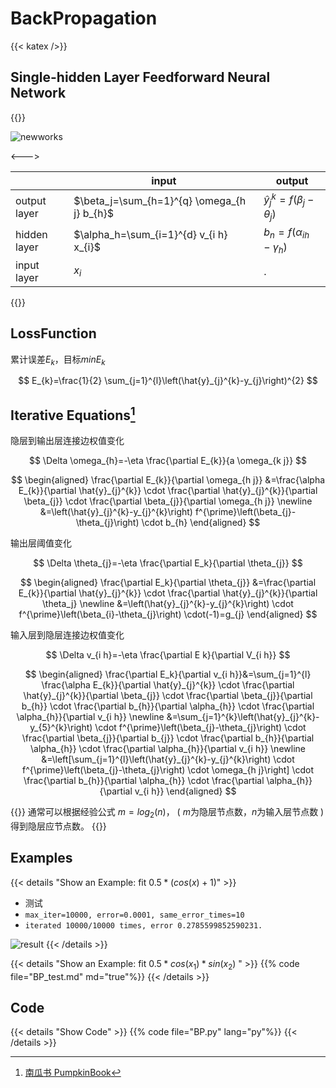 # BackPropagation

{{< katex />}}

<!--more-->

## Single-hidden Layer Feedforward Neural Network

{{<columns>}}

![newworks](https://i.loli.net/2021/05/14/DkUCvadouE8mQW7.png)

<--->

|              | input                                       | output                                           |
| ------------ | ------------------------------------------- | ------------------------------------------------ |
| output layer | $\beta_j=\sum_{h=1}^{q} \omega_{h j} b_{h}$ | $\hat{y}_{j}^{k}=f\left(\beta_j-\theta_j\right)$ |
| hidden layer | $\alpha_h=\sum_{i=1}^{d} v_{i h} x_{i}$     | $b_{n}=f\left(\alpha_{i h}-\gamma_{h}\right)$    |
| input layer  | $x_i$                                       | .                                                |

{{</columns>}}

## LossFunction

累计误差$E_k$，目标$min E_k$

$$
 E_{k}=\frac{1}{2} \sum_{j=1}^{l}\left(\hat{y}_{j}^{k}-y_{j}\right)^{2}
$$

## Iterative Equations[^1]

隐层到输出层连接边权值变化

$$
 \Delta \omega_{h}=-\eta \frac{\partial E_{k}}{a \omega_{k j}}
$$

$$
 \begin{aligned}
 \frac{\partial E_{k}}{\partial \omega_{h j}} &=\frac{\alpha E_{k}}{\partial \hat{y}_{j}^{k}} \cdot \frac{\partial \hat{y}_{j}^{k}}{\partial \beta_{j}} \cdot \frac{\partial \beta_{j}}{\partial \omega_{h j}} \newline
 &=\left(\hat{y}_{j}^{k}-y_{j}^{k}\right) f^{\prime}\left(\beta_{j}-\theta_{j}\right) \cdot b_{h}
 \end{aligned}
$$

输出层阈值变化

$$
 \Delta \theta_{j}=-\eta \frac{\partial E_k}{\partial \theta_{j}}
$$

$$
 \begin{aligned} \frac{\partial E_k}{\partial \theta_{j}} &=\frac{\partial E_{k}}{\partial \hat{y}_{j}^{k}} \cdot \frac{\partial \hat{y}_{j}^{k}}{\partial \theta_j} \newline
 &=\left(\hat{y}_{j}^{k}-y_{j}^{k}\right) \cdot f^{\prime}\left(\beta_{i}-\theta_{j}\right) \cdot(-1)=g_{j}
 \end{aligned}
$$

输入层到隐层连接边权值变化

$$
 \Delta v_{i h}=-\eta \frac{\partial E k}{\partial V_{i h}}
$$

$$
\begin{aligned}
 \frac{\partial E_k}{\partial v_{i h}}&=\sum_{j=1}^{l} \frac{\alpha E_{k}}{\partial \hat{y}_{j}^{k}} \cdot \frac{\partial \hat{y}_{j}^{k}}{\partial \beta_{j}} \cdot \frac{\partial \beta_{j}}{\partial b_{h}} \cdot \frac{\partial b_{h}}{\partial \alpha_{h}} \cdot \frac{\partial \alpha_{h}}{\partial v_{i h}} \newline
 &=\sum_{j=1}^{k}\left(\hat{y}_{j}^{k}-y_{5}^{k}\right) \cdot f^{\prime}\left(\beta_{j}-\theta_{j}\right) \cdot \frac{\partial \beta_{j}}{\partial b_{j}} \cdot \frac{\partial b_{h}}{\partial \alpha_{h}} \cdot \frac{\partial \alpha_{h}}{\partial v_{i h}} \newline
 &=\left[\sum_{j=1}^{l}\left(\hat{y}_{j}^{k}-y_{j}^{k}\right) \cdot f^{\prime}\left(\beta_{j}-\theta_{j}\right) \cdot \omega_{h j}\right] \cdot \frac{\partial b_{h}}{\partial \alpha_{h}} \cdot \frac{\partial \alpha_{h}}{\partial v_{i h}}
 \end{aligned}
$$

{{<hint info >}}
通常可以根据经验公式 $m=log_2 ( n )$， ( $m$为隐层节点数，$n$为输入层节点数 ) 得到隐层应节点数。
{{</hint>}}

## Examples

{{< details "Show an Example: fit $0.5*(cos(x)+1)$" >}}

- 测试
- `max_iter=10000, error=0.0001, same_error_times=10`
- `iterated 10000/10000 times, error 0.2785599852590231.`

![result](https://i.loli.net/2021/05/14/JQSwWaP6RHD4Xn7.png)
{{< /details >}}

{{< details "Show an Example: fit $0.5*cos(x_1)*sin(x_2)$ " >}}
{{% code file="BP_test.md" md="true"%}}
{{< /details >}}

## Code

{{< details "Show Code" >}}
{{% code file="BP.py" lang="py"%}}
{{< /details >}}

[^1]: [南瓜书 PumpkinBook](https://datawhalechina.github.io/pumpkin-book/#/chapter5/chapter5)
